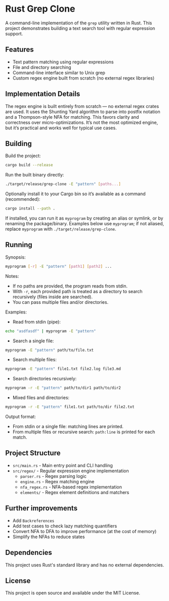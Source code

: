 # Rust Grep Clone

A command-line implementation of the `grep` utility written in Rust. This project demonstrates building a text search tool with regular expression support.

## Features

- Text pattern matching using regular expressions
- File and directory searching
- Command-line interface similar to Unix grep
- Custom regex engine built from scratch (no external regex libraries)

## Implementation Details

The regex engine is built entirely from scratch — no external regex crates are used. It uses the Shunting Yard algorithm to parse into postfix notation and a Thompson-style NFA for matching. This favors clarity and correctness over micro-optimizations. It’s not the most optimized engine, but it’s practical and works well for typical use cases.

## Building

Build the project:

```sh
cargo build --release
```

Run the built binary directly:

```sh
./target/release/grep-clone -E "pattern" [paths...]
```

Optionally install it to your Cargo bin so it’s available as a command (recommended):

```sh
cargo install --path .
```

If installed, you can run it as `myprogram` by creating an alias or symlink, or by renaming the package/binary. Examples below use `myprogram`; if not aliased, replace `myprogram` with `./target/release/grep-clone`.

## Running

Synopsis:

```sh
myprogram [-r] -E "pattern" [path1] [path2] ...
```

Notes:
- If no paths are provided, the program reads from stdin.
- With `-r`, each provided path is treated as a directory to search recursively (files inside are searched).
- You can pass multiple files and/or directories.

Examples:

- Read from stdin (pipe):
```sh
echo "asdfasdf" | myprogram -E "pattern"
```

- Search a single file:
```sh
myprogram -E "pattern" path/to/file.txt
```

- Search multiple files:
```sh
myprogram -E "pattern" file1.txt file2.log file3.md
```

- Search directories recursively:
```sh
myprogram -r -E "pattern" path/to/dir1 path/to/dir2
```

- Mixed files and directories:
```sh
myprogram -r -E "pattern" file1.txt path/to/dir file2.txt
```

Output format:
- From stdin or a single file: matching lines are printed.
- From multiple files or recursive search: `path:line` is printed for each match.

## Project Structure

- `src/main.rs` - Main entry point and CLI handling
- `src/regex/` - Regular expression engine implementation
  - `parser.rs` - Regex parsing logic
  - `engine.rs` - Regex matching engine
  - `nfa_regex.rs` - NFA-based regex implementation
  - `elements/` - Regex element definitions and matchers

## Further improvements
- Add `Backreferences`
- Add test cases to check lazy matching quantifiers
- Convert NFA to DFA to improve performance (at the cost of memory)
- Simplify the NFAs to reduce states

## Dependencies

This project uses Rust's standard library and has no external dependencies.

## License

This project is open source and available under the MIT License.
